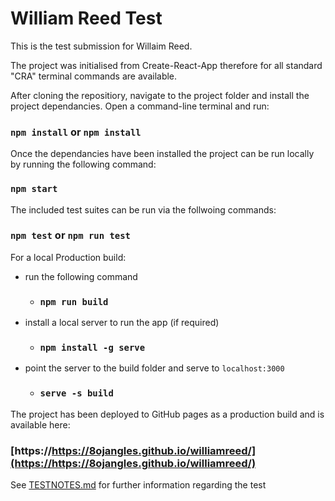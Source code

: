 # William Reed Test

This is the test submission for Willaim Reed.

The project was initialised from Create-React-App therefore for all standard "CRA" terminal commands are available.

After cloning the repositiory, navigate to the project folder and install the project dependancies. Open a command-line terminal and run:
### `npm install` or `npm install`
Once the dependancies have been installed the project can be run locally by running the following command:
### `npm start`
The included test suites can be run via the follwoing commands:
### `npm test`  or  `npm run test`
For a local Production build:
- run the following command
  - ### `npm run build`
- install a local server to run the app (if required)
  - ### `npm install -g serve`
- point the server to the build folder and serve to `localhost:3000`
  - ### `serve -s build`



The project has been deployed to GitHub pages as a production build and is available here:
### [https://https://8ojangles.github.io/williamreed/](https://https://8ojangles.github.io/williamreed/)


See [TESTNOTES.md](/TESTNOTES.md) for further information regarding the test








